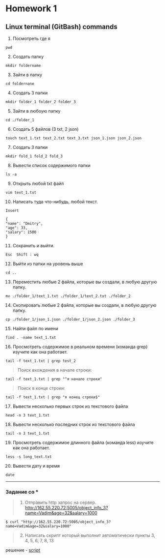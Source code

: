 # Homework 1
## Linux terminal (GitBash) commands

1) Посмотреть где я 
 
`pwd`

2) Создать папку 

`mkdir foldername`

3) Зайти в папку 

`cd foldernane`

4) Создать 3 папки 

`mkdir folder_1 folder_2 folder_3`

5) Зайти в любоую папку 

`cd ./folder_1`

6) Создать 5 файлов (3 txt, 2 json) 

`touch text_1.txt text_2.txt text_3.txt json_1.json json_2.json` 

7) Создать 3 папки 

`mkdir fold_1 fold_2 fold_3` 

8) Вывести список содержимого папки 
 
  `ls -a`
  
9) Открыть любой txt файл  

 `vim text_1.txt`

10) Написать туда что-нибудь, любой текст.

`Insert`
```
{
"name": "Dmitry",
"age": 33,
"salary": 1500
}
```
11) Сохранить и выйти. 

`Esc 
Shift : wq`

12) Выйти из папки на уровень выше 

`cd ..`

13) Переместить любые 2 файла, которые вы создали, в любую другую папку.

`mv ./folder_1/text_1.txt ./folder_1/text_2.txt ./folder_2`

14) Скопировать любые 2 файла, которые вы создали, в любую другую папку.

`cp ./folder_1/json_1.json ./folder_1/json_2.json ./folder_3`

15) Найти файл по имени

`find . -name text_1.txt` 

16) Просмотреть содержимое в реальном времени (команда grep) изучите как она работает.

`tail -f text_1.txt | grep test_2`

> Поиск вхождения в начале строки:
>
`tail -f text_1.txt | grep "^я начало строки"`

>Поиск в конце строки:
>
`tail -f text_1.txt | grep "я конец строки$"`

17) Вывести несколько первых строк из текстового файла 

`head -n 3 text_1.txt`

18) Вывести несколько последних строк из текстового файла

`tail -n 3 text_1.txt`

19) Просмотреть содержимое длинного файла (команда less) изучите как она работает.

`less -s long_text.txt`

20) Вывести дату и время 

`date`

____
### __Задание со *__
> 1) Отправить http запрос на сервер.
> http://162.55.220.72:5005/object_info_3?name=Vadim&age=32&salary=1000

```$ curl "http://162.55.220.72:5005/object_info_3?name=Vadim&age=32&salary=1000"```

> 2) Написать скрипт который выполнит автоматически пункты 3, 4, 5, 6, 7, 8, 13
> 
решение - [script](https://github.com/Dmitry-bond/bash_commands/blob/main/script_hw_1.sh) 


